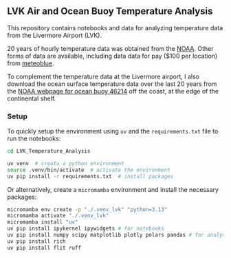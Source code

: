 ## LVK Air and Ocean Buoy Temperature Analysis

This repository contains notebooks and data for analyzing temperature data from the Livermore Airport (LVK).

20 years of hourly temperature data was obtained from the [NOAA](https://www.ncei.noaa.gov/access/search/data-search/local-climatological-data-v2?bbox=37.740,-121.823,37.612,-121.695&pageNum=2&dataTypes=HourlyDryBulbTemperature&dataTypes=HourlyWetBulbTemperature&dataTypes=MonthlyMaximumTemperature&dataTypes=MonthlyMeanTemperature&dataTypes=MonthlyMinimumTemperature&startDate=2024-01-01T00:00:00&endDate=2024-10-01T23:59:59).  Other forms of data are available, including data data for pay ($100 per location) from [meteoblue](https://www.meteoblue.com/en/weather/historyclimate/weatherarchive/livermore-municipal-airport_united-states_5367403?fcstlength=1y&year=2024&month=10).

To complement the temperature data at the Livermore airport, I also download the ocean surface temperature data over the last 20 years from the [NOAA webpage for ocean buoy 46214](https://www.ndbc.noaa.gov/station_page.php?station=46214) off the coast, at the edge of the continental shelf.

### Setup

To quickly setup the environment using `uv` and the `requirements.txt` file to run the notebooks:
```bash
cd LVK_Temperature_Analysis

uv venv  # creata a python environment
source .venv/bin/activate  # activate the environment
uv pip install -r requirements.txt  # install packages
```

Or alternatively, create a `micromamba` environment and install the necessary packages:
```bash
micromamba env create -p "./.venv_lvk" "python=3.13"
micromamba activate "./.venv_lvk"
micromamba install "uv"
uv pip install ipykernel ipywidgets # for notebooks
uv pip install numpy scipy matplotlib plotly polars pandas # for analysis
uv pip install rich
uv pip install flit ruff
```

